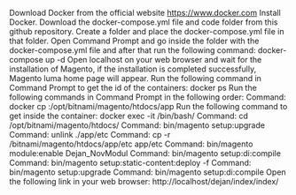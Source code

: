 Download Docker from the official website https://www.docker.com
Install Docker.
Download the docker-compose.yml file and code folder from this github repository.
Create a folder and place the docker-compose.yml file in that folder.
Open Command Prompt and go inside the folder with the docker-compose.yml file and after that run the following command: docker-compose up -d
Open localhost on your web browser and wait for the installation of Magento, if the installation is completed successfully, Magento luma home page will appear.
Run the following command in Command Prompt to get the id of the containers: docker ps
Run the following commands in Command Prompt in the following order: 
Command: docker cp <the full path of the code folder> <container id >:/opt/bitnami/magento/htdocs/app 
Run the following command to get inside the container: docker exec -it <container id> /bin/bash/
Command: cd /opt/bitnami/magento/htdocs/
Command: bin/magento setup:upgrade
Command: unlink ./app/etc
Command: cp -r /bitnami/magento/htdocs/app/etc app/etc
Command: bin/magento module:enable Dejan_NovModul
Command: bin/magento setup:di:compile 
Command: bin/magento setup:static-content:deploy -f
Command: bin/magento setup:upgrade
Command: bin/magento setup:di:compile
Open the following link in your web browser: http://localhost/dejan/index/index/
